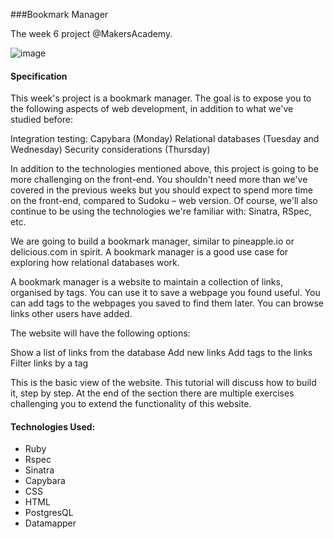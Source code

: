 ###Bookmark Manager

The week 6 project @MakersAcademy.

![image](https://dchtm6r471mui.cloudfront.net/hackpad.com_HrmLraJclly_p.52567_1380216944437_Screen%20Shot%202013-09-26%20at%2018.33.15.png)
 
#### Specification 

This week's project is a bookmark manager. The goal is to expose you to the following aspects of web development, in addition to what we've studied before:

Integration testing: Capybara (Monday)
Relational databases (Tuesday and Wednesday)
Security considerations (Thursday)

In addition to the technologies mentioned above, this project is going to be more challenging on the front-end. You shouldn't need more than we've covered in the previous weeks but you should expect to spend more time on the front-end, compared to Sudoku – web version. Of course, we'll also continue to be using the technologies we're familiar with: Sinatra, RSpec, etc.

We are going to build a bookmark manager, similar to pineapple.io or delicious.com in spirit. A bookmark manager is a good use case for exploring how relational databases work.

A bookmark manager is a website to maintain a collection of links, organised by tags. You can use it to save a webpage you found useful. You can add tags to the webpages you saved to find them later. You can browse links other users have added.

The website will have the following options:

Show a list of links from the database
Add new links
Add tags to the links
Filter links by a tag

This is the basic view of the website. This tutorial will discuss how to build it, step by step. At the end of the section there are multiple exercises challenging you to extend the functionality of this website. 

#### Technologies Used:

* Ruby
* Rspec
* Sinatra
* Capybara
* CSS
* HTML
* PostgresQL
* Datamapper